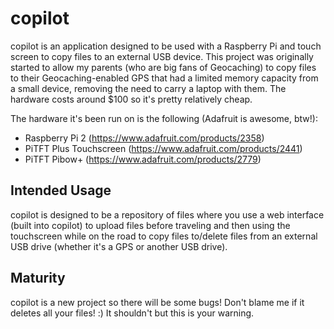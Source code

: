copilot
=======

copilot is an application designed to be used with a Raspberry Pi and touch screen
to copy files to an external USB device.  This project was originally started to allow
my parents (who are big fans of Geocaching) to copy files to their Geocaching-enabled
GPS that had a limited memory capacity from a small device, removing the need to
carry a laptop with them.  The hardware costs around $100 so it's pretty relatively
cheap.

The hardware it's been run on is the following (Adafruit is awesome, btw!):

* Raspberry Pi 2 (https://www.adafruit.com/products/2358)
* PiTFT Plus Touchscreen (https://www.adafruit.com/products/2441)
* PiTFT Pibow+ (https://www.adafruit.com/products/2779)

Intended Usage
--------------
copilot is designed to be a repository of files where you use a web interface (built
into copilot) to upload files before traveling and then using the touchscreen while
on the road to copy files to/delete files from an external USB drive (whether it's a GPS
or another USB drive).

Maturity
--------
copilot is a new project so there will be some bugs! Don't blame me if it deletes
all your files! :)  It shouldn't but this is your warning.
